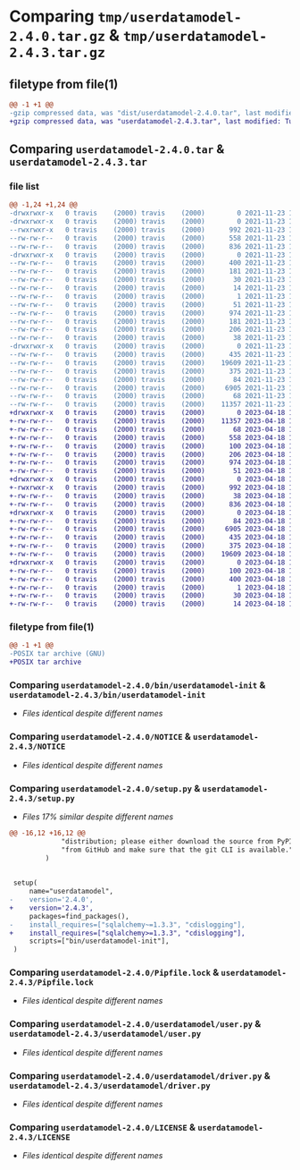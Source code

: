 # Comparing `tmp/userdatamodel-2.4.0.tar.gz` & `tmp/userdatamodel-2.4.3.tar.gz`

## filetype from file(1)

```diff
@@ -1 +1 @@
-gzip compressed data, was "dist/userdatamodel-2.4.0.tar", last modified: Tue Nov 23 18:47:11 2021, max compression
+gzip compressed data, was "userdatamodel-2.4.3.tar", last modified: Tue Apr 18 19:11:00 2023, max compression
```

## Comparing `userdatamodel-2.4.0.tar` & `userdatamodel-2.4.3.tar`

### file list

```diff
@@ -1,24 +1,24 @@
-drwxrwxr-x   0 travis    (2000) travis    (2000)        0 2021-11-23 18:47:11.000000 userdatamodel-2.4.0/
-drwxrwxr-x   0 travis    (2000) travis    (2000)        0 2021-11-23 18:47:11.000000 userdatamodel-2.4.0/bin/
--rwxrwxr-x   0 travis    (2000) travis    (2000)      992 2021-11-23 18:46:45.000000 userdatamodel-2.4.0/bin/userdatamodel-init
--rw-rw-r--   0 travis    (2000) travis    (2000)      558 2021-11-23 18:46:45.000000 userdatamodel-2.4.0/NOTICE
--rw-rw-r--   0 travis    (2000) travis    (2000)      836 2021-11-23 18:46:55.000000 userdatamodel-2.4.0/setup.py
-drwxrwxr-x   0 travis    (2000) travis    (2000)        0 2021-11-23 18:47:11.000000 userdatamodel-2.4.0/userdatamodel.egg-info/
--rw-rw-r--   0 travis    (2000) travis    (2000)      400 2021-11-23 18:47:11.000000 userdatamodel-2.4.0/userdatamodel.egg-info/SOURCES.txt
--rw-rw-r--   0 travis    (2000) travis    (2000)      181 2021-11-23 18:47:11.000000 userdatamodel-2.4.0/userdatamodel.egg-info/PKG-INFO
--rw-rw-r--   0 travis    (2000) travis    (2000)       30 2021-11-23 18:47:11.000000 userdatamodel-2.4.0/userdatamodel.egg-info/requires.txt
--rw-rw-r--   0 travis    (2000) travis    (2000)       14 2021-11-23 18:47:11.000000 userdatamodel-2.4.0/userdatamodel.egg-info/top_level.txt
--rw-rw-r--   0 travis    (2000) travis    (2000)        1 2021-11-23 18:47:11.000000 userdatamodel-2.4.0/userdatamodel.egg-info/dependency_links.txt
--rw-rw-r--   0 travis    (2000) travis    (2000)       51 2021-11-23 18:46:45.000000 userdatamodel-2.4.0/README.md
--rw-rw-r--   0 travis    (2000) travis    (2000)      974 2021-11-23 18:46:45.000000 userdatamodel-2.4.0/Pipfile.lock
--rw-rw-r--   0 travis    (2000) travis    (2000)      181 2021-11-23 18:47:11.000000 userdatamodel-2.4.0/PKG-INFO
--rw-rw-r--   0 travis    (2000) travis    (2000)      206 2021-11-23 18:46:45.000000 userdatamodel-2.4.0/Pipfile
--rw-rw-r--   0 travis    (2000) travis    (2000)       38 2021-11-23 18:47:11.000000 userdatamodel-2.4.0/setup.cfg
-drwxrwxr-x   0 travis    (2000) travis    (2000)        0 2021-11-23 18:47:11.000000 userdatamodel-2.4.0/userdatamodel/
--rw-rw-r--   0 travis    (2000) travis    (2000)      435 2021-11-23 18:46:45.000000 userdatamodel-2.4.0/userdatamodel/init_defaults.py
--rw-rw-r--   0 travis    (2000) travis    (2000)    19609 2021-11-23 18:46:45.000000 userdatamodel-2.4.0/userdatamodel/user.py
--rw-rw-r--   0 travis    (2000) travis    (2000)      375 2021-11-23 18:46:45.000000 userdatamodel-2.4.0/userdatamodel/models.py
--rw-rw-r--   0 travis    (2000) travis    (2000)       84 2021-11-23 18:46:45.000000 userdatamodel-2.4.0/userdatamodel/__init__.py
--rw-rw-r--   0 travis    (2000) travis    (2000)     6905 2021-11-23 18:46:45.000000 userdatamodel-2.4.0/userdatamodel/driver.py
--rw-rw-r--   0 travis    (2000) travis    (2000)       68 2021-11-23 18:46:45.000000 userdatamodel-2.4.0/MANIFEST.in
--rw-rw-r--   0 travis    (2000) travis    (2000)    11357 2021-11-23 18:46:45.000000 userdatamodel-2.4.0/LICENSE
+drwxrwxr-x   0 travis    (2000) travis    (2000)        0 2023-04-18 19:11:00.330649 userdatamodel-2.4.3/
+-rw-rw-r--   0 travis    (2000) travis    (2000)    11357 2023-04-18 19:10:21.000000 userdatamodel-2.4.3/LICENSE
+-rw-rw-r--   0 travis    (2000) travis    (2000)       68 2023-04-18 19:10:21.000000 userdatamodel-2.4.3/MANIFEST.in
+-rw-rw-r--   0 travis    (2000) travis    (2000)      558 2023-04-18 19:10:21.000000 userdatamodel-2.4.3/NOTICE
+-rw-rw-r--   0 travis    (2000) travis    (2000)      100 2023-04-18 19:11:00.330649 userdatamodel-2.4.3/PKG-INFO
+-rw-rw-r--   0 travis    (2000) travis    (2000)      206 2023-04-18 19:10:21.000000 userdatamodel-2.4.3/Pipfile
+-rw-rw-r--   0 travis    (2000) travis    (2000)      974 2023-04-18 19:10:21.000000 userdatamodel-2.4.3/Pipfile.lock
+-rw-rw-r--   0 travis    (2000) travis    (2000)       51 2023-04-18 19:10:21.000000 userdatamodel-2.4.3/README.md
+drwxrwxr-x   0 travis    (2000) travis    (2000)        0 2023-04-18 19:11:00.326646 userdatamodel-2.4.3/bin/
+-rwxrwxr-x   0 travis    (2000) travis    (2000)      992 2023-04-18 19:10:21.000000 userdatamodel-2.4.3/bin/userdatamodel-init
+-rw-rw-r--   0 travis    (2000) travis    (2000)       38 2023-04-18 19:11:00.330649 userdatamodel-2.4.3/setup.cfg
+-rw-rw-r--   0 travis    (2000) travis    (2000)      836 2023-04-18 19:10:44.000000 userdatamodel-2.4.3/setup.py
+drwxrwxr-x   0 travis    (2000) travis    (2000)        0 2023-04-18 19:11:00.326646 userdatamodel-2.4.3/userdatamodel/
+-rw-rw-r--   0 travis    (2000) travis    (2000)       84 2023-04-18 19:10:21.000000 userdatamodel-2.4.3/userdatamodel/__init__.py
+-rw-rw-r--   0 travis    (2000) travis    (2000)     6905 2023-04-18 19:10:21.000000 userdatamodel-2.4.3/userdatamodel/driver.py
+-rw-rw-r--   0 travis    (2000) travis    (2000)      435 2023-04-18 19:10:21.000000 userdatamodel-2.4.3/userdatamodel/init_defaults.py
+-rw-rw-r--   0 travis    (2000) travis    (2000)      375 2023-04-18 19:10:21.000000 userdatamodel-2.4.3/userdatamodel/models.py
+-rw-rw-r--   0 travis    (2000) travis    (2000)    19609 2023-04-18 19:10:21.000000 userdatamodel-2.4.3/userdatamodel/user.py
+drwxrwxr-x   0 travis    (2000) travis    (2000)        0 2023-04-18 19:11:00.330649 userdatamodel-2.4.3/userdatamodel.egg-info/
+-rw-rw-r--   0 travis    (2000) travis    (2000)      100 2023-04-18 19:11:00.000000 userdatamodel-2.4.3/userdatamodel.egg-info/PKG-INFO
+-rw-rw-r--   0 travis    (2000) travis    (2000)      400 2023-04-18 19:11:00.000000 userdatamodel-2.4.3/userdatamodel.egg-info/SOURCES.txt
+-rw-rw-r--   0 travis    (2000) travis    (2000)        1 2023-04-18 19:11:00.000000 userdatamodel-2.4.3/userdatamodel.egg-info/dependency_links.txt
+-rw-rw-r--   0 travis    (2000) travis    (2000)       30 2023-04-18 19:11:00.000000 userdatamodel-2.4.3/userdatamodel.egg-info/requires.txt
+-rw-rw-r--   0 travis    (2000) travis    (2000)       14 2023-04-18 19:11:00.000000 userdatamodel-2.4.3/userdatamodel.egg-info/top_level.txt
```

### filetype from file(1)

```diff
@@ -1 +1 @@
-POSIX tar archive (GNU)
+POSIX tar archive
```

### Comparing `userdatamodel-2.4.0/bin/userdatamodel-init` & `userdatamodel-2.4.3/bin/userdatamodel-init`

 * *Files identical despite different names*

### Comparing `userdatamodel-2.4.0/NOTICE` & `userdatamodel-2.4.3/NOTICE`

 * *Files identical despite different names*

### Comparing `userdatamodel-2.4.0/setup.py` & `userdatamodel-2.4.3/setup.py`

 * *Files 17% similar despite different names*

```diff
@@ -16,12 +16,12 @@
             "distribution; please either download the source from PyPI, or check out "
             "from GitHub and make sure that the git CLI is available."
         )
 
 
 setup(
     name="userdatamodel",
-    version='2.4.0',
+    version='2.4.3',
     packages=find_packages(),
-    install_requires=["sqlalchemy~=1.3.3", "cdislogging"],
+    install_requires=["sqlalchemy>=1.3.3", "cdislogging"],
     scripts=["bin/userdatamodel-init"],
 )
```

### Comparing `userdatamodel-2.4.0/Pipfile.lock` & `userdatamodel-2.4.3/Pipfile.lock`

 * *Files identical despite different names*

### Comparing `userdatamodel-2.4.0/userdatamodel/user.py` & `userdatamodel-2.4.3/userdatamodel/user.py`

 * *Files identical despite different names*

### Comparing `userdatamodel-2.4.0/userdatamodel/driver.py` & `userdatamodel-2.4.3/userdatamodel/driver.py`

 * *Files identical despite different names*

### Comparing `userdatamodel-2.4.0/LICENSE` & `userdatamodel-2.4.3/LICENSE`

 * *Files identical despite different names*

